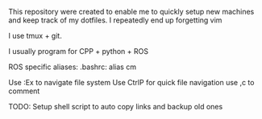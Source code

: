 This repository  were created to enable me to quickly setup new machines and keep track of my dotfiles.
I repeatedly end up forgetting vim

I use tmux + git.

I usually program for CPP + python + ROS

ROS specific aliases:
.bashrc:
alias cm

Use :Ex to navigate file system
Use CtrlP for quick file navigation
use ,c to comment

TODO:
Setup shell script to auto copy links and backup old ones
